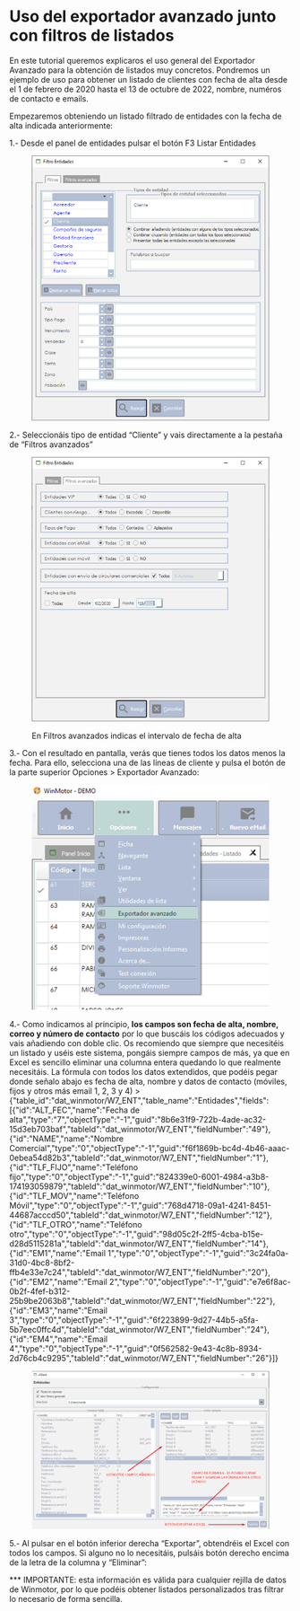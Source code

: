 # Uso del exportador avanzado junto con filtros de listados

En este tutorial queremos explicaros el uso general del Exportador Avanzado para la obtención de listados muy concretos. Pondremos un ejemplo de uso para obtener un listado de clientes con fecha de alta desde el 1 de febrero de 2020 hasta el 13 de octubre de 2022, nombre, numéros de contacto e emails.

Empezaremos obteniendo un listado filtrado de entidades con la fecha de alta indicada anteriormente:&#x20;

1.- Desde el panel de entidades pulsar el botón F3 Listar Entidades

<figure><img src="../.gitbook/assets/imagen (3) (1) (3) (1).png" alt=""><figcaption></figcaption></figure>

&#x20;2.- Seleccionáis tipo de entidad “Cliente” y vais directamente a la pestaña de “Filtros avanzados”

<figure><img src="../.gitbook/assets/imagen (6) (4).png" alt=""><figcaption><p>En Filtros avanzados indicas el intervalo de fecha de alta</p></figcaption></figure>

&#x20;3.- Con el resultado en pantalla, verás que tienes todos los datos menos la fecha. Para ello, selecciona una de las líneas de cliente y pulsa el botón de la parte superior Opciones > Exportador Avanzado:

<figure><img src="../.gitbook/assets/imagen (2) (3).png" alt=""><figcaption></figcaption></figure>

4.- Como indicamos al principio, **los campos son fecha de alta, nombre, correo y número de contacto** por lo que buscáis los códigos adecuados y vais añadiendo con doble clic. Os recomiendo que siempre que necesitéis un listado y uséis este sistema, pongáis siempre campos de más, ya que en Excel es sencillo eliminar una columna entera quedando lo que realmente necesitáis. La fórmula con todos los datos extendidos, que podéis pegar donde señalo abajo es fecha de alta, nombre y datos de contacto (móviles, fijos y otros más email 1, 2, 3 y 4) > {"table\_id":"dat\_winmotor/W7\_ENT","table\_name":"Entidades","fields":\[{"id":"ALT\_FEC","name":"Fecha de alta","type":"7","objectType":"-1","guid":"8b6e31f9-722b-4ade-ac32-15d3eb703baf","tableId":"dat\_winmotor/W7\_ENT","fieldNumber":"49"},{"id":"NAME","name":"Nombre Comercial","type":"0","objectType":"-1","guid":"f6f1869b-bc4d-4b46-aaac-0ebea54d82b3","tableId":"dat\_winmotor/W7\_ENT","fieldNumber":"1"},{"id":"TLF\_FIJO","name":"Teléfono fijo","type":"0","objectType":"-1","guid":"824339e0-6001-4984-a3b8-174193059879","tableId":"dat\_winmotor/W7\_ENT","fieldNumber":"10"},{"id":"TLF\_MOV","name":"Teléfono Móvil","type":"0","objectType":"-1","guid":"768d4718-09a1-4241-8451-44687acccd50","tableId":"dat\_winmotor/W7\_ENT","fieldNumber":"12"},{"id":"TLF\_OTRO","name":"Teléfono otro","type":"0","objectType":"-1","guid":"98d05c2f-2ff5-4cba-b15e-d28d5115281a","tableId":"dat\_winmotor/W7\_ENT","fieldNumber":"14"},{"id":"EM1","name":"Email 1","type":"0","objectType":"-1","guid":"3c24fa0a-31d0-4bc8-8bf2-ffb4e33e7c24","tableId":"dat\_winmotor/W7\_ENT","fieldNumber":"20"},{"id":"EM2","name":"Email 2","type":"0","objectType":"-1","guid":"e7e6f8ac-0b2f-4fef-b312-25b9be2063b8","tableId":"dat\_winmotor/W7\_ENT","fieldNumber":"22"},{"id":"EM3","name":"Email 3","type":"0","objectType":"-1","guid":"6f223899-9d27-44b5-a5fa-5b7eec0ffc4d","tableId":"dat\_winmotor/W7\_ENT","fieldNumber":"24"},{"id":"EM4","name":"Email 4","type":"0","objectType":"-1","guid":"0f562582-9e43-4c8b-8934-2d76cb4c9295","tableId":"dat\_winmotor/W7\_ENT","fieldNumber":"26"}]}

<figure><img src="../.gitbook/assets/imagen (107) (4).png" alt=""><figcaption></figcaption></figure>

5.- Al pulsar en el botón inferior derecha “Exportar”, obtendréis el Excel con todos los campos. Si alguno no lo necesitáis, pulsáis botón derecho encima de la letra de la columna y “Eliminar”:

\*\*\* IMPORTANTE: esta información es válida para cualquier rejilla de datos de Winmotor, por lo que podéis obtener listados personalizados tras filtrar lo necesario de forma sencilla.
